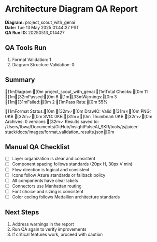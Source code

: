 # Architecture Diagram QA Report

**Diagram:** project_scout_with_genai  
**Date:** Tue 13 May 2025 01:44:27 PST  
**QA Run ID:** 20250513_014427

## QA Tools Run

1. Format Validation: 1
2. Diagram Structure Validation: 0

## Summary


[1mDiagram:[0m project_scout_with_genai
[1mTotal Checks:[0m 11
[1m[32mPassed:[0m 6
[1m[33mWarnings:[0m 3
[1m[31mFailed:[0m 2
[1mPass Rate:[0m 55%

[1mFormat Status:[0m
[32m✓[0m DrawIO: Valid
[31m✗[0m PNG: 0KB
[32m✓[0m SVG: 0KB
[31m✗[0m Thumbnail: 0KB
[32m✓[0m Archives: 0 versions
[32m✓ Results saved to: /Users/tbwa/Documents/GitHub/InsightPulseAI_SKR/tools/js/juicer-stack/docs/images/format_validation_results.json[0m


## Manual QA Checklist

- [ ] Layer organization is clear and consistent
- [ ] Component spacing follows standards (20px H, 30px V min)
- [ ] Flow direction is logical and consistent 
- [ ] Icons follow Azure standards or fallback policy
- [ ] All components have clear labels
- [ ] Connectors use Manhattan routing
- [ ] Font choice and sizing is consistent
- [ ] Color coding follows Medallion architecture standards

## Next Steps

1. Address warnings in the report
2. Run QA again to verify improvements
3. If critical features work, proceed with caution
